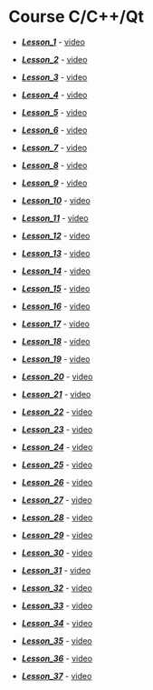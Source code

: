 # Course C/C++/Qt

- [***Lesson_1***](https://github.com/BurdichxD4r/Cpp_Lessons/tree/master/class_work/Lesson_1) - [video](https://youtu.be/OqUWYzSx-PI)

- [***Lesson_2***](https://github.com/BurdichxD4r/Cpp_Lessons/tree/master/class_work/Lesson_2) - [video]()

- [***Lesson_3***](https://github.com/BurdichxD4r/Cpp_Lessons/tree/master/class_work/Lesson_3) - [video]()

- [***Lesson_4***](https://github.com/BurdichxD4r/Cpp_Lessons/tree/master/class_work/Lesson_4) - [video](https://youtu.be/kgZVgsyuemw)

- [***Lesson_5***](https://github.com/BurdichxD4r/Cpp_Lessons/blob/master/class_work/Lesson_5/README.md#данные-в-языке-c) - [video](https://youtu.be/6KBc3ibBQMc)

- [***Lesson_6***](https://github.com/BurdichxD4r/Cpp_Lessons/blob/master/class_work/Lesson_6/README.md#инструкции-языка-с) - [video](https://youtu.be/L80Q1JzDE9I)

- [***Lesson_7***](https://github.com/BurdichxD4r/Cpp_Lessons/blob/master/class_work/Lesson_7/README.md#препроцессорпространство-имен) - [video](https://youtu.be/O4JWybS2SyA)

- [***Lesson_8***](https://github.com/BurdichxD4r/Cpp_Lessons/blob/master/class_work/Lesson_8/README.md#указатели-и-ссылки) - [video](https://youtu.be/eED2VTY6BA8)

- [***Lesson_9***](https://github.com/BurdichxD4r/Cpp_Lessons/tree/master/class_work/Lesson_9#массивы-в-языке-с) - [video](https://youtu.be/Z3rtVE36QAM)

- [***Lesson_10***](https://github.com/BurdichxD4r/Cpp_Lessons/tree/master/class_work/Lesson_10) - [video]()

- [***Lesson_11***](https://github.com/BurdichxD4r/Cpp_Lessons/tree/master/class_work/Lesson_11) - [video]()

- [***Lesson_12***](https://github.com/BurdichxD4r/Cpp_Lessons/tree/master/class_work/Lesson_12) - [video]()

- [***Lesson_13***](https://github.com/BurdichxD4r/Cpp_Lessons/tree/master/class_work/Lesson_13) - [video]()

- [***Lesson_14***](https://github.com/BurdichxD4r/Cpp_Lessons/tree/master/class_work/Lesson_14) - [video]()

- [***Lesson_15***](https://github.com/BurdichxD4r/Cpp_Lessons/tree/master/class_work/Lesson_15) - [video]()

- [***Lesson_16***](https://github.com/BurdichxD4r/Cpp_Lessons/tree/master/class_work/Lesson_16) - [video]()

- [***Lesson_17***](https://github.com/BurdichxD4r/Cpp_Lessons/tree/master/class_work/Lesson_17) - [video]()

- [***Lesson_18***](https://github.com/BurdichxD4r/Cpp_Lessons/tree/master/class_work/Lesson_18) - [video]()

- [***Lesson_19***](https://github.com/BurdichxD4r/Cpp_Lessons/tree/master/class_work/Lesson_19) - [video]()

- [***Lesson_20***](https://github.com/BurdichxD4r/Cpp_Lessons/tree/master/class_work/Lesson_20) - [video]()

- [***Lesson_21***](https://github.com/BurdichxD4r/Cpp_Lessons/tree/master/class_work/Lesson_21) - [video]()

- [***Lesson_22***](https://github.com/BurdichxD4r/Cpp_Lessons/tree/master/class_work/Lesson_22) - [video]()

- [***Lesson_23***](https://github.com/BurdichxD4r/Cpp_Lessons/tree/master/class_work/Lesson_23) - [video]()

- [***Lesson_24***](https://github.com/BurdichxD4r/Cpp_Lessons/tree/master/class_work/Lesson_24) - [video]()

- [***Lesson_25***](https://github.com/BurdichxD4r/Cpp_Lessons/tree/master/class_work/Lesson_25) - [video]()

- [***Lesson_26***](https://github.com/BurdichxD4r/Cpp_Lessons/tree/master/class_work/Lesson_26) - [video]()

- [***Lesson_27***](https://github.com/BurdichxD4r/Cpp_Lessons/tree/master/class_work/Lesson_27) - [video]()

- [***Lesson_28***](https://github.com/BurdichxD4r/Cpp_Lessons/tree/master/class_work/Lesson_28) - [video]()

- [***Lesson_29***](https://github.com/BurdichxD4r/Cpp_Lessons/tree/master/class_work/Lesson_29) - [video]()

- [***Lesson_30***](https://github.com/BurdichxD4r/Cpp_Lessons/tree/master/class_work/Lesson_30) - [video]()

- [***Lesson_31***](https://github.com/BurdichxD4r/Cpp_Lessons/tree/master/class_work/Lesson_31) - [video]()

- [***Lesson_32***](https://github.com/BurdichxD4r/Cpp_Lessons/tree/master/class_work/Lesson_32) - [video]()

- [***Lesson_33***](https://github.com/BurdichxD4r/Cpp_Lessons/tree/master/class_work/Lesson_33) - [video]()

- [***Lesson_34***](https://github.com/BurdichxD4r/Cpp_Lessons/tree/master/class_work/Lesson_34) - [video]()

- [***Lesson_35***](https://github.com/BurdichxD4r/Cpp_Lessons/tree/master/class_work/Lesson_35) - [video]()

- [***Lesson_36***](https://github.com/BurdichxD4r/Cpp_Lessons/tree/master/class_work/Lesson_36) - [video]()

- [***Lesson_37***](https://github.com/BurdichxD4r/Cpp_Lessons/tree/master/class_work/Lesson_37) - [video]()